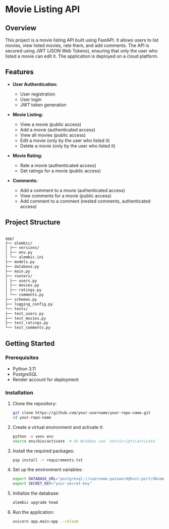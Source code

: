 # Movie Listing API

## Overview

This project is a movie listing API built using FastAPI. It allows users to list movies, view listed movies, rate them, and add comments. The API is secured using JWT (JSON Web Tokens), ensuring that only the user who listed a movie can edit it. The application is deployed on a cloud platform.

## Features

- **User Authentication:**
  - User registration
  - User login
  - JWT token generation

- **Movie Listing:**
  - View a movie (public access)
  - Add a movie (authenticated access)
  - View all movies (public access)
  - Edit a movie (only by the user who listed it)
  - Delete a movie (only by the user who listed it)

- **Movie Rating:**
  - Rate a movie (authenticated access)
  - Get ratings for a movie (public access)

- **Comments:**
  - Add a comment to a movie (authenticated access)
  - View comments for a movie (public access)
  - Add comment to a comment (nested comments, authenticated access)

## Project Structure
```bash

app/
├── alembic/
│ ├── versions/
│ ├── env.py
│ └── alembic.ini
├── models.py
├── database.py
├── main.py
├── routers/
│ ├── users.py
│ ├── movies.py
│ ├── ratings.py
│ └── comments.py
├── schemas.py
├── logging_config.py
└── tests/
├── test_users.py
├── test_movies.py
├── test_ratings.py
└── test_comments.py

```


## Getting Started

### Prerequisites

- Python 3.11
- PostgreSQL
- Render account for deployment

### Installation

1. Clone the repository:

    ```bash
    git clone https://github.com/your-username/your-repo-name.git
    cd your-repo-name
    ```

2. Create a virtual environment and activate it:

    ```bash
    python -m venv env
    source env/bin/activate  # On Windows use `env\Scripts\activate`
    ```

3. Install the required packages:

    ```bash
    pip install -r requirements.txt
    ```

4. Set up the environment variables:

    ```bash
    export DATABASE_URL="postgresql://username:password@host:port/dbname"
    export SECRET_KEY="your-secret-key"
    ```

5. Initialize the database:

    ```bash
    alembic upgrade head
    ```

6. Run the application:

    ```bash
    uvicorn app.main:app --reload
    ```